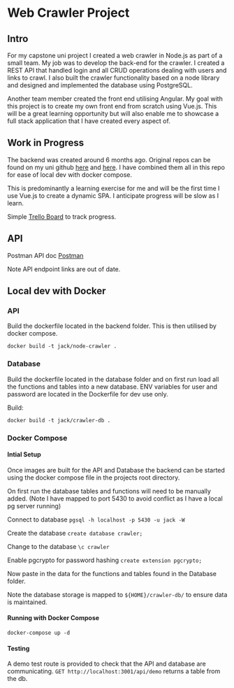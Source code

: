 # Web Crawler Project

## Intro

For my capstone uni project I created a web crawler in Node.js as part of a small team. My job was to develop the back-end for the crawler. 
I created a REST API that handled login and all CRUD operations dealing with users and links to crawl. I also built the crawler functionality 
based on a node library and designed and implemented the database using PostgreSQL.

Another team member created the front end utilising Angular. My goal with this project is to create my own front end from scratch using Vue.js. 
This will be a great learning opportunity but will also enable me to showcase a full stack application that I have created every aspect of.

## Work in Progress

The backend was created around 6 months ago. Original repos can be found on my uni github [here](https://github.com/s3727853/WebCrawler-Database) and [here](https://github.com/s3727853/WebCrawler-Backend). I have combined them all in this repo for ease of local dev with docker compose.

This is predominantly a learning exercise for me and will be the first time I use Vue.js to create a dynamic SPA. I anticipate progress will be slow as I learn.

Simple [Trello Board](https://trello.com/b/Rwrt0Uhr) to track progress.

## API

Postman API doc [Postman](https://documenter.getpostman.com/view/15534217/TzXunKnv)

Note API endpoint links are out of date.

## Local dev with Docker

### API

Build the dockerfile located in the backend folder. This is then utilised by docker compose.

`docker build -t jack/node-crawler .`

### Database

Build the dockerfile located in the database folder and on first run load all the functions and tables into a new database. ENV variables for user and password are located in the Dockerfile for dev use only. 

Build:

`docker build -t jack/crawler-db .`


### Docker Compose

#### Intial Setup

Once images are built for the API and Database the backend can be started using the docker compose file in the projects root directory. 

On first run the database tables and functions will need to be manually added.
(Note I have mapped to port 5430 to avoid conflict as I have a local pg server running)

Connect to database
`pgsql -h localhost -p 5430 -u jack -W`

Create the database
`create database crawler; `

Change to the database
`\c crawler `

Enable pgcrypto for password hashing
`create extension pgcrypto;`

Now paste in the data for the functions and tables found in the Database folder.

Note the database storage is mapped to `${HOME}/crawler-db/` to ensure data is maintained.

#### Running with Docker Compose

`docker-compose up -d`

#### Testing

A demo test route is provided to check that the API and database are communicating.
`GET http://localhost:3001/api/demo` returns a table from the db.
